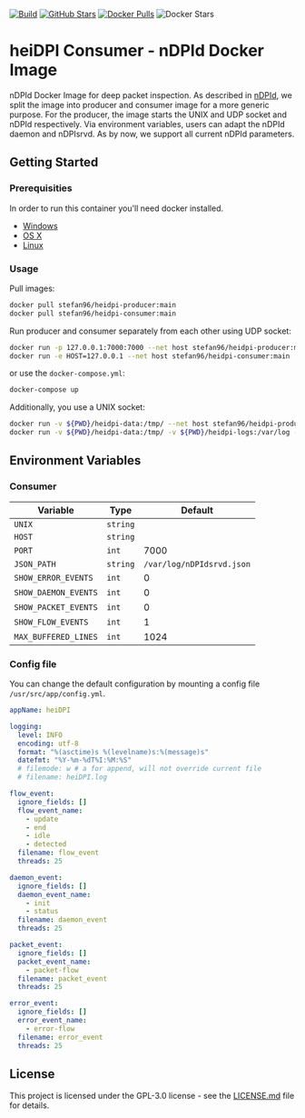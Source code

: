 [![Build](https://github.com/stefanDeveloper/heidpi/actions/workflows/docker-publish-consumer.yml/badge.svg)](https://github.com/stefanDeveloper/heidpi/actions/workflows/docker-publish-consumer.yml) [![GitHub Stars](https://img.shields.io/github/stars/stefanDeveloper/heidpi)](https://github.com/stefanDeveloper/heidpi/) [![Docker Pulls](https://img.shields.io/docker/pulls/stefan96/heidpi-consumer.svg)](https://hub.docker.com/r/stefan96/heidpi-consumer/) ![Docker Stars](https://img.shields.io/docker/stars/stefan96/heidpi-consumer)


# heiDPI Consumer - nDPId Docker Image

nDPId Docker Image for deep packet inspection. As described in [nDPId](https://github.com/utoni/nDPId/blob/main/README.md), we split the image into producer and consumer image for a more generic purpose. For the producer, the image starts the UNIX and UDP socket and nDPId respectively. Via environment variables, users can adapt the nDPId daemon and nDPIsrvd. As by now, we support all current nDPId parameters.

## Getting Started


### Prerequisities


In order to run this container you'll need docker installed.

* [Windows](https://docs.docker.com/windows/started)
* [OS X](https://docs.docker.com/mac/started/)
* [Linux](https://docs.docker.com/linux/started/)

### Usage

Pull images:

```sh
docker pull stefan96/heidpi-producer:main
docker pull stefan96/heidpi-consumer:main
```

Run producer and consumer separately from each other using UDP socket:

```sh
docker run -p 127.0.0.1:7000:7000 --net host stefan96/heidpi-producer:main
docker run -e HOST=127.0.0.1 --net host stefan96/heidpi-consumer:main
```

or use the `docker-compose.yml`:

```sh
docker-compose up
```

Additionally, you use a UNIX socket:

```sh
docker run -v ${PWD}/heidpi-data:/tmp/ --net host stefan96/heidpi-producer:main
docker run -v ${PWD}/heidpi-data:/tmp/ -v ${PWD}/heidpi-logs:/var/log -e UNIX=/tmp/nDPIsrvd-daemon-distributor.sock --net host stefan96/heidpi-consumer:main
```

## Environment Variables

### Consumer

| Variable                     | Type    | Default           |
|------------------------------|---------|-------------------|
| `UNIX` | `string` | |
| `HOST` | `string` | |
| `PORT` | `int` | 7000 |
| `JSON_PATH` | `string` | `/var/log/nDPIdsrvd.json` |
| `SHOW_ERROR_EVENTS` | `int` | 0 |
| `SHOW_DAEMON_EVENTS` | `int` | 0 |
| `SHOW_PACKET_EVENTS` | `int` | 0 |
| `SHOW_FLOW_EVENTS` | `int` | 1 |
| `MAX_BUFFERED_LINES` | `int` | 1024 |

### Config file

You can change the default configuration by mounting a config file `/usr/src/app/config.yml`.

```yaml
appName: heiDPI

logging:
  level: INFO
  encoding: utf-8
  format: "%(asctime)s %(levelname)s:%(message)s"
  datefmt: "%Y-%m-%dT%I:%M:%S"
  # filemode: w # a for append, will not override current file
  # filename: heiDPI.log

flow_event:
  ignore_fields: []
  flow_event_name:
    - update
    - end
    - idle
    - detected
  filename: flow_event
  threads: 25

daemon_event:
  ignore_fields: []
  daemon_event_name:
    - init
    - status
  filename: daemon_event
  threads: 25

packet_event:
  ignore_fields: []
  packet_event_name:
    - packet-flow
  filename: packet_event
  threads: 25

error_event:
  ignore_fields: []
  error_event_name:
    - error-flow
  filename: error_event
  threads: 25
```

## License

This project is licensed under the GPL-3.0 license - see the [LICENSE.md](LICENSE.md) file for details.
